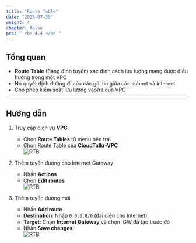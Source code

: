 ```yaml
---
title: "Route Table"
date: "2025-07-30"
weight: 4
chapter: false
pre: " <b> 4.4 </b> "
---
```


## Tổng quan

- **Route Table** (Bảng định tuyến) xác định cách lưu lượng mạng được điều hướng trong một VPC
- Nó quyết định đường đi của các gói tin giữa các subnet và internet
- Cho phép kiểm soát lưu lượng vào/ra của VPC

---

## Hướng dẫn

1. Truy cập dịch vụ **VPC**

   - Chọn **Route Tables** từ menu bên trái
   - Chọn Route Table của **CloudTalkr-VPC**  
     ![RTB](/images/4.networking/rtb01.png)

2. Thêm tuyến đường cho Internet Gateway

   - Nhấn **Actions**
   - Chọn **Edit routes**  
     ![RTB](/images/4.networking/rtb02.png)

3. Thêm tuyến đường mới

   - Nhấn **Add route**
   - **Destination**: Nhập `0.0.0.0/0` (đại diện cho internet)
   - **Target**: Chọn **Internet Gateway** và chọn IGW đã tạo trước đó
   - Nhấn **Save changes**  
     ![RTB](/images/4.networking/rtb03.png)
